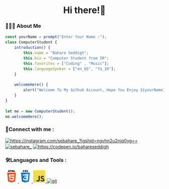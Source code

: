<h1 align="center">Hi there!👀</h1>
<h3 align="left">👩🏻‍💻 About Me</h3>

```JavaScript
const yourName = prompt("Enter Your Name :");
class ComputerStudent {
    introduction() {
        this.name = "Bahare Seddigh";
        this.bio = "Computer Student from IR";
        this.favorites = ["Coding" , "Music"];
        this.languageSpoken = ["en_US", "fa_IR"];
    }

    welcomeHere() {
        alert("Welcome To My Github Account, Hope You Enjoy ${yourName}:)");
    }
}

let me = new ComputerStudent();
me.welcomeHere();
```

<h3 align="left">🔗Connect with me :</h3>
<p align="left">
<a href="https://instagram.com/sebahare_" target="blank"><img align="center" src="https://raw.githubusercontent.com/rahuldkjain/github-profile-readme-generator/master/src/images/icons/Social/instagram.svg" alt="https://instagram.com/sebahare_?igshid=ngvhn2u2njq0yg==" height="30" width="40" /></a>
<a href="https://twitter.com/sebahare_" target="blank"><img align="center" src="https://raw.githubusercontent.com/rahuldkjain/github-profile-readme-generator/master/src/images/icons/Social/twitter.svg" alt="sebahare_" height="30" width="40" /></a>
<a href="https://codepen.io/bahareseddigh" target="blank"><img align="center" src="https://raw.githubusercontent.com/rahuldkjain/github-profile-readme-generator/master/src/images/icons/Social/codepen.svg" alt="https://codepen.io/bahareseddigh" height="30" width="40" /></a>
</p>


<h3 align="left">🛠Languages and Tools :</h3>
<p align="left"> <a href="https://www.w3.org/html/" target="_blank" rel="noreferrer"> <img src="https://raw.githubusercontent.com/devicons/devicon/master/icons/html5/html5-original-wordmark.svg" alt="html5" width="40" height="40"/> </a> <a href="https://www.w3schools.com/css/" target="_blank" rel="noreferrer"> <img src="https://raw.githubusercontent.com/devicons/devicon/master/icons/css3/css3-original-wordmark.svg" alt="css3" width="40" height="40"/> </a> <a href="https://developer.mozilla.org/en-US/docs/Web/JavaScript" target="_blank" rel="noreferrer"> <img src="https://raw.githubusercontent.com/devicons/devicon/master/icons/javascript/javascript-original.svg" alt="javascript" width="40" height="40"/> </a>
<a href="https://git-scm.com/" target="_blank" rel="noreferrer"> <img src="https://www.vectorlogo.zone/logos/git-scm/git-scm-icon.svg" alt="git" width="40" height="40"/> </a></p>
